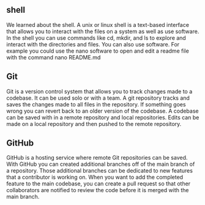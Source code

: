## shell

We learned about the shell. A unix or linux shell is a text-based interface
that allows you to interact with the files on a system as well as use software.
In the shell you can use commands like cd, mkdir, and ls to explore and interact
with the directories and files.
You can also use software. For example you could use the nano software to
open and edit a readme file with the command nano README.md 

## Git

Git is a version control system that allows you to track changes
made to a codebase. It can be used solo or with a team.
A git repository tracks and saves the changes made to all files
in the repository. If something goes wrong you can revert back to
an older version of the codebase.
A codebase can be saved with in a remote repository and local repositories.
Edits can be made on a local repository and then pushed to the remote repository.

## GitHub
GitHub is a hosting service where remote Git repositories can be saved.
With GitHub you can created additional branches off of the main branch
of a repository. Those additional branches can be dedicated to new features
that a contributor is working on.
When you want to add the completed feature to the main codebase,
you can create a pull request so that other collaborators are notified
to review the code before it is merged with the main branch.
